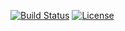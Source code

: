 [![Build Status](http://img.shields.io/travis/pikesley/hanoi.svg?style=flat-square)](https://travis-ci.org/pikesley/hanoi)
[![License](http://img.shields.io/:license-mit-blue.svg?style=flat-square)](http://pikesley.mit-license.org)
